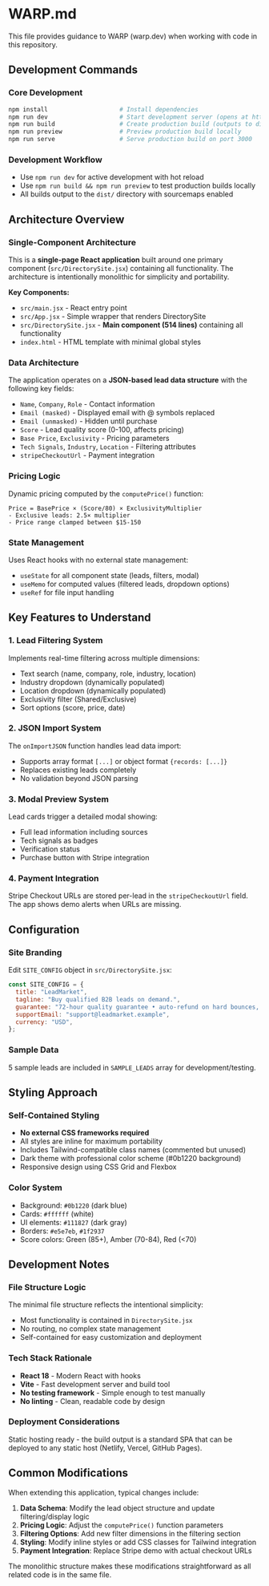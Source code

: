 # WARP.md

This file provides guidance to WARP (warp.dev) when working with code in this repository.

## Development Commands

### Core Development
```bash
npm install                    # Install dependencies
npm run dev                    # Start development server (opens at http://localhost:3000)
npm run build                  # Create production build (outputs to dist/)
npm run preview                # Preview production build locally
npm run serve                  # Serve production build on port 3000
```

### Development Workflow
- Use `npm run dev` for active development with hot reload
- Use `npm run build && npm run preview` to test production builds locally
- All builds output to the `dist/` directory with sourcemaps enabled

## Architecture Overview

### Single-Component Architecture
This is a **single-page React application** built around one primary component (`src/DirectorySite.jsx`) containing all functionality. The architecture is intentionally monolithic for simplicity and portability.

**Key Components:**
- `src/main.jsx` - React entry point
- `src/App.jsx` - Simple wrapper that renders DirectorySite
- `src/DirectorySite.jsx` - **Main component (514 lines)** containing all functionality
- `index.html` - HTML template with minimal global styles

### Data Architecture
The application operates on a **JSON-based lead data structure** with the following key fields:
- `Name`, `Company`, `Role` - Contact information
- `Email (masked)` - Displayed email with @ symbols replaced
- `Email (unmasked)` - Hidden until purchase
- `Score` - Lead quality score (0-100, affects pricing)
- `Base Price`, `Exclusivity` - Pricing parameters
- `Tech Signals`, `Industry`, `Location` - Filtering attributes
- `stripeCheckoutUrl` - Payment integration

### Pricing Logic
Dynamic pricing computed by the `computePrice()` function:
```
Price = BasePrice × (Score/80) × ExclusivityMultiplier
- Exclusive leads: 2.5× multiplier
- Price range clamped between $15-150
```

### State Management
Uses React hooks with no external state management:
- `useState` for all component state (leads, filters, modal)
- `useMemo` for computed values (filtered leads, dropdown options)
- `useRef` for file input handling

## Key Features to Understand

### 1. Lead Filtering System
Implements real-time filtering across multiple dimensions:
- Text search (name, company, role, industry, location)
- Industry dropdown (dynamically populated)
- Location dropdown (dynamically populated)
- Exclusivity filter (Shared/Exclusive)
- Sort options (score, price, date)

### 2. JSON Import System
The `onImportJSON` function handles lead data import:
- Supports array format `[...]` or object format `{records: [...]}`
- Replaces existing leads completely
- No validation beyond JSON parsing

### 3. Modal Preview System
Lead cards trigger a detailed modal showing:
- Full lead information including sources
- Tech signals as badges
- Verification status
- Purchase button with Stripe integration

### 4. Payment Integration
Stripe Checkout URLs are stored per-lead in the `stripeCheckoutUrl` field. The app shows demo alerts when URLs are missing.

## Configuration

### Site Branding
Edit `SITE_CONFIG` object in `src/DirectorySite.jsx`:
```javascript
const SITE_CONFIG = {
  title: "LeadMarket",
  tagline: "Buy qualified B2B leads on demand.",
  guarantee: "72‑hour quality guarantee • auto‑refund on hard bounces, duplicates, or wrong niche",
  supportEmail: "support@leadmarket.example",
  currency: "USD",
};
```

### Sample Data
5 sample leads are included in `SAMPLE_LEADS` array for development/testing.

## Styling Approach

### Self-Contained Styling
- **No external CSS frameworks required**
- All styles are inline for maximum portability
- Includes Tailwind-compatible class names (commented but unused)
- Dark theme with professional color scheme (#0b1220 background)
- Responsive design using CSS Grid and Flexbox

### Color System
- Background: `#0b1220` (dark blue)
- Cards: `#ffffff` (white)
- UI elements: `#111827` (dark gray)
- Borders: `#e5e7eb`, `#1f2937`
- Score colors: Green (85+), Amber (70-84), Red (<70)

## Development Notes

### File Structure Logic
The minimal file structure reflects the intentional simplicity:
- Most functionality is contained in `DirectorySite.jsx` 
- No routing, no complex state management
- Self-contained for easy customization and deployment

### Tech Stack Rationale
- **React 18** - Modern React with hooks
- **Vite** - Fast development server and build tool
- **No testing framework** - Simple enough to test manually
- **No linting** - Clean, readable code by design

### Deployment Considerations
Static hosting ready - the build output is a standard SPA that can be deployed to any static host (Netlify, Vercel, GitHub Pages).

## Common Modifications

When extending this application, typical changes include:
1. **Data Schema**: Modify the lead object structure and update filtering/display logic
2. **Pricing Logic**: Adjust the `computePrice()` function parameters
3. **Filtering Options**: Add new filter dimensions in the filtering section
4. **Styling**: Modify inline styles or add CSS classes for Tailwind integration
5. **Payment Integration**: Replace Stripe demo with actual checkout URLs

The monolithic structure makes these modifications straightforward as all related code is in the same file.
